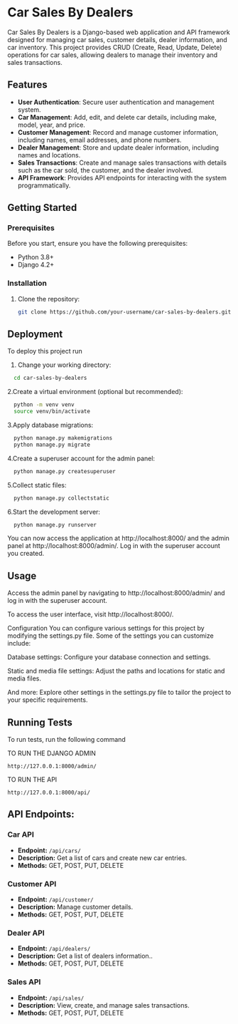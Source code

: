 # Car Sales By Dealers

Car Sales By Dealers is a Django-based web application and API framework designed for managing car sales, customer details, dealer information, and car inventory. This project provides CRUD (Create, Read, Update, Delete) operations for car sales, allowing dealers to manage their inventory and sales transactions.

## Features

- **User Authentication**: Secure user authentication and management system.
- **Car Management**: Add, edit, and delete car details, including make, model, year, and price.
- **Customer Management**: Record and manage customer information, including names, email addresses, and phone numbers.
- **Dealer Management**: Store and update dealer information, including names and locations.
- **Sales Transactions**: Create and manage sales transactions with details such as the car sold, the customer, and the dealer involved.
- **API Framework**: Provides API endpoints for interacting with the system programmatically.

## Getting Started

### Prerequisites

Before you start, ensure you have the following prerequisites:

- Python 3.8+
- Django 4.2+

### Installation

1. Clone the repository:

   ```bash
   git clone https://github.com/your-username/car-sales-by-dealers.git


## Deployment

To deploy this project run

1. Change your working directory:

```bash
  cd car-sales-by-dealers
```

2.Create a virtual environment (optional but recommended):
```bash
  python -m venv venv
  source venv/bin/activate
```
3.Apply database migrations:
```bash
  python manage.py makemigrations
  python manage.py migrate
```

4.Create a superuser account for the admin panel:
```bash
  python manage.py createsuperuser
```
5.Collect static files:
```bash
  python manage.py collectstatic
```
6.Start the development server:
```bash
  python manage.py runserver
```

You can now access the application at http://localhost:8000/ and the admin panel at http://localhost:8000/admin/. Log in with the superuser account you created.
## Usage

Access the admin panel by navigating to http://localhost:8000/admin/ and log in with the superuser account.

To access the user interface, visit http://localhost:8000/.

Configuration
You can configure various settings for this project by modifying the settings.py file. Some of the settings you can customize include:

Database settings: Configure your database connection and settings.

Static and media file settings: Adjust the paths and locations for static and media files.

And more: Explore other settings in the settings.py file to tailor the project to your specific requirements.
## Running Tests

To run tests, run the following command

TO RUN THE DJANGO ADMIN
```
http://127.0.0.1:8000/admin/
```

  TO RUN THE API
```
http://127.0.0.1:8000/api/
```
## API Endpoints:

### Car API

- **Endpoint:** `/api/cars/`
- **Description:** Get a list of cars and create new car entries.
- **Methods:** GET, POST, PUT, DELETE

### Customer API

- **Endpoint:** `/api/customer/`
- **Description:** Manage customer details.
- **Methods:** GET, POST, PUT, DELETE

### Dealer API

- **Endpoint:** `/api/dealers/`
- **Description:** Get a list of dealers information..
- **Methods:** GET, POST, PUT, DELETE

### Sales API

- **Endpoint:** `/api/sales/`
- **Description:** View, create, and manage sales transactions.
- **Methods:** GET, POST, PUT, DELETE

